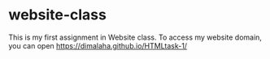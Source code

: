 # website-class

This is my first assignment in Website class.
To access my website domain, you can open https://dimalaha.github.io/HTMLtask-1/